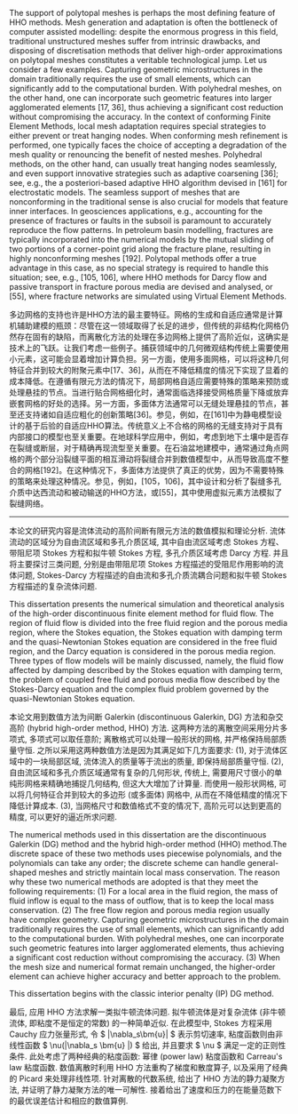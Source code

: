 The support of polytopal meshes is perhaps the most defining feature of HHO methods. Mesh generation and adaptation is often the bottleneck of computer assisted modelling: despite the enormous progress in this field, traditional unstructured meshes suffer from intrinsic drawbacks, and disposing of discretisation methods that deliver high-order approximations on polytopal meshes constitutes a veritable technological jump. Let us consider a few examples. Capturing geometric microstructures in the domain traditionally requires the use of small elements, which can significantly add to the computational burden. With polyhedral meshes, on the other hand, one can incorporate such geometric features into larger agglomerated elements [17, 36], thus achieving a significant cost reduction without compromising the accuracy. In the context of conforming Finite Element Methods, local mesh adaptation requires special strategies to either prevent or treat hanging nodes. When conforming mesh refinement is performed, one typically faces the choice of accepting a degradation of the mesh quality or renouncing the benefit of nested meshes. Polyhedral methods, on the other hand, can usually treat hanging nodes seamlessly, and even support innovative strategies such as adaptive coarsening [36]; see, e.g., the a posteriori-based adaptive HHO algorithm devised in [161] for electrostatic models. The seamless support of meshes that are nonconforming in the traditional sense is also crucial for models that feature inner interfaces. In geosciences applications, e.g., accounting for the presence of fractures or faults in the subsoil is paramount to accurately reproduce the flow patterns. In petroleum basin modelling, fractures are typically incorporated into the numerical models by the mutual sliding of two portions of a corner-point grid along the fracture plane, resulting in highly nonconforming meshes [192]. Polytopal methods offer a true advantage in this case, as no special strategy is required to handle this situation; see, e.g., [105, 106], where HHO methods for Darcy flow and passive transport in fracture porous media are devised and analysed, or [55], where fracture networks are simulated using Virtual Element Methods.

多边网格的支持也许是HHO方法的最主要特征。网格的生成和自适应通常是计算机辅助建模的瓶颈：尽管在这一领域取得了长足的进步，但传统的非结构化网格仍然存在固有的缺陷，而离散化方法的处理在多边网格上提供了高阶近似，这确实是技术上的飞跃。让我们考虑一些例子。捕获领域中的几何微观结构传统上需要使用小元素，这可能会显着增加计算负担。另一方面，使用多面网格，可以将这种几何特征合并到较大的附聚元素中[17、36]，从而在不降低精度的情况下实现了显着的成本降低。在遵循有限元方法的情况下，局部网格自适应需要特殊的策略来预防或处理悬挂的节点。当进行贴合网格细化时，通常面临选择接受网格质量下降或放弃嵌套网格的好处的选择。另一方面，多面体方法通常可以无缝处理悬挂的节点，甚至还支持诸如自适应粗化的创新策略[36]。参见，例如，在[161]中为静电模型设计的基于后验的自适应HHO算法。传统意义上不合格的网格的无缝支持对于具有内部接口的模型也至关重要。在地球科学应用中，例如，考虑到地下土壤中是否存在裂缝或断层，对于精确再现流型至关重要。在石油盆地建模中，通常通过角点网格的两个部分沿裂缝平面的相互滑动将裂缝合并到数值模型中，从而导致高度不整合的网格[192]。在这种情况下，多面体方法提供了真正的优势，因为不需要特殊的策略来处理这种情况。参见，例如，[105，106]，其中设计和分析了裂缝多孔介质中达西流动和被动输送的HHO方法，或[55]，其中使用虚拟元素方法模拟了裂缝网络。

---

本论文的研究内容是流体流动的高阶间断有限元方法的数值模拟和理论分析. 流体流动的区域分为自由流区域和多孔介质区域, 其中自由流区域考虑 Stokes 方程、带阻尼项 Stokes 方程和拟牛顿 Stokes 方程, 多孔介质区域考虑 Darcy 方程. 并且将主要探讨三类问题, 分别是由带阻尼项 Stokes 方程描述的受阻尼作用影响的流体问题, Stokes-Darcy 方程描述的自由流和多孔介质流耦合问题和拟牛顿 Stokes 方程描述的复杂流体问题. 

This dissertation presents the numerical simulation and theoretical analysis of the high-order discontinuous finite element method for fluid flow. The region of fluid flow is divided into the free fluid region and the porous media region, where the Stokes equation, the Stokes equation with damping term and the quasi-Newtonian Stokes equation are considered in the free fluid region, and the Darcy equation is considered in the porous media region. Three types of flow models will be mainly discussed, namely, the fluid flow affected by damping described by the Stokes equation with damping term, the problem of coupled free fluid and porous media flow described by the Stokes-Darcy equation and the complex fluid problem governed by the quasi-Newtonian Stokes equation.

本论文用到数值方法为间断 Galerkin (discontinuous Galerkin, DG) 方法和杂交高阶 (hybrid high-order method, HHO) 方法. 这两种方法的离散空间采用分片多项式, 多项式可以取任意阶; 离散格式可以处理一般形状的网格, 并严格保持局部质量守恒. 之所以采用这两种数值方法是因为其满足如下几方面要求: (1), 对于流体区域中的一块局部区域, 流体流入的质量等于流出的质量, 即保持局部质量守恒. (2), 自由流区域和多孔介质区域通常有复杂的几何形状, 传统上, 需要用尺寸很小的单纯形网格来精确地捕捉几何结构, 但这大大增加了计算量. 而使用一般形状网格, 可以将几何特征合并到较大的多边形 (或多面体) 网格中, 从而在不降低精度的情况下降低计算成本. (3), 当网格尺寸和数值格式不变的情况下, 高阶元可以达到更高的精度, 可以更好的逼近所求问题. 

The numerical methods used in this dissertation are the discontinuous Galerkin (DG) method and the hybrid high-order method (HHO) method.The discrete space of these two methods uses piecewise polynomials, and the polynomials can take any order; the discrete scheme can handle general-shaped meshes and strictly maintain local mass conservation. The reason why these two numerical methods are adopted is that they meet the following requirements: (1) For a local area in the fluid region, the mass of fluid inflow is equal to the mass of outflow, that is to keep the local mass conservation. (2) The free flow region and porous media region usually have complex geometry. Capturing geometric microstructures in the domain traditionally requires the use of small elements, which can significantly add to the computational burden. With polyhedral meshes, one can incorporate such geometric features into larger agglomerated elements, thus achieving a significant cost reduction without compromising the accuracy. (3) When the mesh size and numerical format remain unchanged, the higher-order element can achieve higher accuracy and better approach to the problem.



This dissertation begins with the classic interior penalty (IP) DG method.



最后, 应用 HHO 方法求解一类拟牛顿流体问题. 拟牛顿流体是对复杂流体 (非牛顿流体, 即粘度不是恒定的常数) 的一种简单近似. 在此模型中, Stokes 方程采用 Cauchy 应力张量形式, 令 $ |\nabla_s\bm{u}| $ 表示剪切速率, 粘度函数则由非线性函数 $ \nu(|\nabla_s \bm{u} |) $ 给出, 并且要求 $ \nu $ 满足一定的正则性条件. 此处考虑了两种经典的粘度函数: 幂律 (power law) 粘度函数和 Carreau's law 粘度函数. 数值离散时利用 HHO 方法重构了梯度和散度算子, 以及采用了经典的 Picard 来处理非线性项. 针对离散的代数系统, 给出了 HHO 方法的静力凝聚方法, 并证明了静力凝聚方法的唯一可解性. 接着给出了速度和压力的在能量范数下的最优误差估计和相应的数值算例.